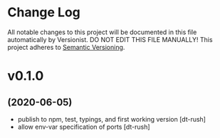 # Change Log

All notable changes to this project will be documented in this file
automatically by Versionist. DO NOT EDIT THIS FILE MANUALLY!
This project adheres to [Semantic Versioning](http://semver.org/).

# v0.1.0
## (2020-06-05)

* publish to npm, test, typings, and first working version [dt-rush]
* allow env-var specification of ports [dt-rush]
